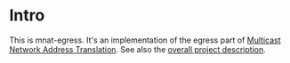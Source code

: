 # Intro

This is mnat-egress.
It's an implementation of the egress part of [Multicast Network Address Translation](https://datatracker.ietf.org/doc/draft-jholland-mboned-mnat/).
See also the [overall project description](https://github.com/GrumpyOldTroll/mnat).
